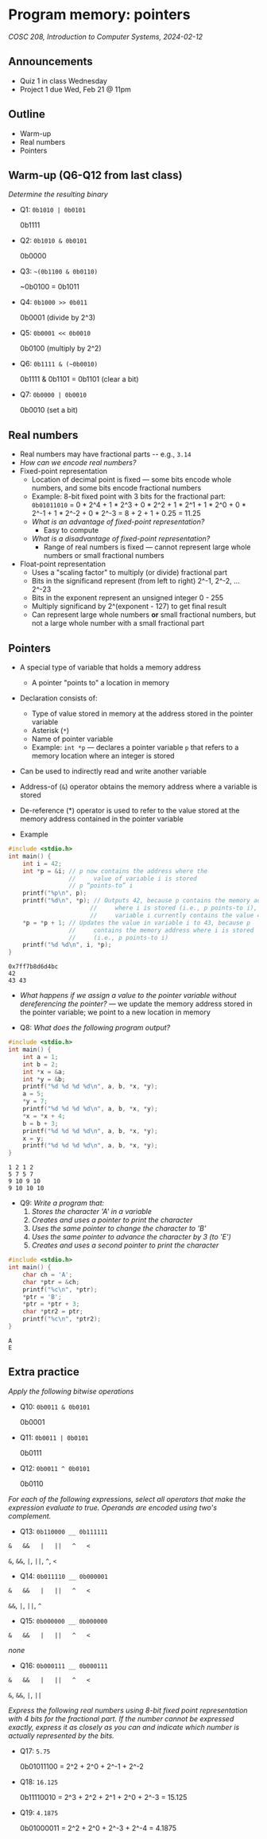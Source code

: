 # Program memory: pointers
_COSC 208, Introduction to Computer Systems, 2024-02-12_

## Announcements
* Quiz 1 in class Wednesday
* Project 1 due Wed, Feb 21 @ 11pm

## Outline
* Warm-up
* Real numbers
* Pointers

## Warm-up (Q6-Q12 from last class)

_Determine the resulting binary_

* Q1: `0b1010 | 0b0101`

    0b1111

* Q2: `0b1010 & 0b0101`

    0b0000

* Q3: `~(0b1100 & 0b0110)`

    ~0b0100 = 0b1011

* Q4: `0b1000 >> 0b011`

    0b0001 (divide by 2^3)

* Q5: `0b0001 << 0b0010`

    0b0100 (multiply by 2^2)

* Q6: `0b1111 & (~0b0010)`

    0b1111 & 0b1101 = 0b1101 (clear a bit)

* Q7: `0b0000 | 0b0010`

    0b0010 (set a bit)

## Real numbers

* Real numbers may have fractional parts -- e.g., `3.14`
* _How can we encode real numbers?_
* Fixed-point representation
    * Location of decimal point is fixed — some bits encode whole numbers, and some bits encode fractional numbers
    * Example: 8-bit fixed point with 3 bits for the fractional part: `0b01011010` = 0 * 2^4 + 1 * 2^3 + 0 * 2^2 + 1 * 2^1 + 1 * 2^0 + 0 * 2^-1 + 1 * 2^-2 + 0 * 2^-3 = 8 + 2 + 1 + 0.25 = 11.25
    * _What is an advantage of fixed-point representation?_
        * Easy to compute
    * _What is a disadvantage of fixed-point representation?_ 
        * Range of real numbers is fixed — cannot represent large whole numbers or small fractional numbers
* Float-point representation
    * Uses a "scaling factor" to multiply (or divide) fractional part
    * Bits in the significand represent (from left to right) 2^-1, 2^-2, ... 2^-23
    * Bits in the exponent represent an unsigned integer 0 - 255
    * Multiply significand by 2^(exponent - 127) to get final result
    * Can represent large whole numbers **or** small fractional numbers, but not a large whole number with a small fractional part

## Pointers

* A special type of variable that holds a memory address
    * A pointer "points to" a location in memory
* Declaration consists of:
    * Type of value stored in memory at the address stored in the pointer variable
    * Asterisk (`*`)
    * Name of pointer variable
    * Example: `int *p` — declares a pointer variable `p` that refers to a memory location where an integer is stored
* Can be used to indirectly read and write another variable
* Address-of (`&`) operator obtains the memory address where a variable is stored
* De-reference (*) operator is used to refer to the value stored at the memory address contained in the pointer variable

* Example


```c
#include <stdio.h>
int main() {
    int i = 42;
    int *p = &i; // p now contains the address where the 
                 //     value of variable i is stored
                 // p “points-to” i
    printf("%p\n", p);
    printf("%d\n", *p); // Outputs 42, because p contains the memory address 
                       //     where i is stored (i.e., p points-to i), and the 
                       //     variable i currently contains the value 42
    *p = *p + 1; // Updates the value in variable i to 43, because p 
                 //     contains the memory address where i is stored 
                 //     (i.e., p points-to i)
    printf("%d %d\n", i, *p);
}
```

    0x7ff7b8d6d4bc
    42
    43 43


* _What happens if we assign a value to the pointer variable without dereferencing the pointer?_ — we update the memory address stored in the pointer variable; we point to a new location in memory

* Q8: _What does the following program output?_


```c
#include <stdio.h>
int main() {
    int a = 1;
    int b = 2;
    int *x = &a;
    int *y = &b;
    printf("%d %d %d %d\n", a, b, *x, *y);
    a = 5;
    *y = 7;
    printf("%d %d %d %d\n", a, b, *x, *y);
    *x = *x + 4;
    b = b + 3;
    printf("%d %d %d %d\n", a, b, *x, *y);
    x = y;
    printf("%d %d %d %d\n", a, b, *x, *y);
}
```

    1 2 1 2
    5 7 5 7
    9 10 9 10
    9 10 10 10


* Q9: _Write a program that:_
    1. _Stores the character 'A' in a variable_
    2. _Creates and uses a pointer to print the character_
    3. _Uses the same pointer to change the character to 'B'_
    4. _Uses the same pointer to advance the character by 3 (to 'E')_
    5. _Creates and uses a second pointer to print the character_


```c
#include <stdio.h>
int main() {
    char ch = 'A';
    char *ptr = &ch;
    printf("%c\n", *ptr);
    *ptr = 'B';
    *ptr = *ptr + 3;
    char *ptr2 = ptr;
    printf("%c\n", *ptr2);
}
```

    A
    E


## Extra practice

_Apply the following bitwise operations_

* Q10: `0b0011 & 0b0101`

    0b0001

* Q11: `0b0011 | 0b0101`

    0b0111

* Q12: `0b0011 ^ 0b0101`

    0b0110

_For each of the following expressions, select all operators that make the expression evaluate to true. Operands are encoded using two's complement._

* Q13: `0b110000 __ 0b111111`  
```
&   &&   |   ||   ^   <
```

`&`, `&&`, `|`, `||`, `^`, `<`

* Q14: `0b011110 __ 0b000001`  
```
&   &&   |   ||   ^   <
```

`&&`, `|`, `||`, `^`

* Q15: `0b000000 __ 0b000000`  
```
&   &&   |   ||   ^   <
```

_none_

* Q16: `0b000111 __ 0b000111`  
```
&   &&   |   ||   ^   <
```

`&`, `&&`, `|`, `||`

_Express the following real numbers using 8-bit fixed point representation with 4 bits for the fractional part. If the number cannot be expressed exactly, express it as closely as you can and indicate which number is actually represented by the bits._
* Q17: `5.75`

    0b01011100 = 2^2 + 2^0 + 2^-1 + 2^-2

* Q18: `16.125`

    0b11110010 = 2^3 + 2^2 + 2^1 + 2^0 + 2^-3 = 15.125

* Q19: `4.1875`

    0b01000011 = 2^2 + 2^0 + 2^-3 + 2^-4 = 4.1875
